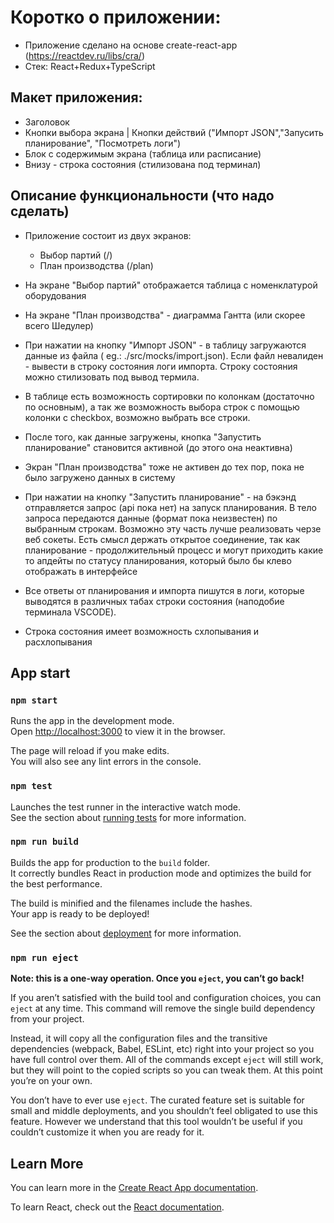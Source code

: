 # Коротко  о приложении:
- Приложение сделано на основе create-react-app (https://reactdev.ru/libs/cra/)
- Стек: React+Redux+TypeScript


## Макет приложения:
 - Заголовок
 - Кнопки выбора экрана | Кнопки действий ("Импорт JSON","Запусить планирование", "Посмотреть логи")
 - Блок с содержимым экрана (таблица или расписание)
 - Внизу - строка состояния (стилизована под терминал)


## Описание функциональности (что надо сделать)
- Приложение состоит из двух экранов:
	- Выбор партий (/)
	- План производства (/plan)
- На экране "Выбор партий" отображается таблица с номенклатурой оборудования 
- На экране "План производства" - диаграмма Гантта (или скорее всего Шедулер)

- При нажатии на кнопку "Импорт JSON" - в таблицу загружаются данные из файла ( eg.: ./src/mocks/import.json). Если файл невалиден - вывести в строку состояния логи импорта. Строку состояния можно стилизовать под вывод термила.

- В таблице есть возможность сортировки по колонкам (достаточно по основным), а так же возможность выбора строк с помощью колонки с checkbox, возможно выбрать все строки.

- После того, как данные загружены, кнопка "Запустить планирование" становится активной (до этого она неактивна)

- Экран "План производства" тоже не активен до тех пор, пока не было загружено данных в систему

- При нажатии на кнопку "Запустить планирование" - на бэкэнд отправляется запрос (api пока нет) на запуск планирования. В тело запроса передаются данные (формат пока неизвестен) по выбранным строкам. Возможно эту часть лучше реализовать черзе веб сокеты. Eсть смысл держать открытое соединение, так как планирование - продолжительный процесс и могут приходить какие то апдейты по статусу планирования, который было бы клево отображать в интерфейсе

- Все ответы от планирования и импорта пишутся в логи, которые выводятся в различных табах строки состояния (наподобие терминала VSCODE). 

- Строка состояния имеет возможность схлопывания и расхлопывания


## App start

### `npm start`

Runs the app in the development mode.\
Open [http://localhost:3000](http://localhost:3000) to view it in the browser.

The page will reload if you make edits.\
You will also see any lint errors in the console.

### `npm test`

Launches the test runner in the interactive watch mode.\
See the section about [running tests](https://facebook.github.io/create-react-app/docs/running-tests) for more information.

### `npm run build`

Builds the app for production to the `build` folder.\
It correctly bundles React in production mode and optimizes the build for the best performance.

The build is minified and the filenames include the hashes.\
Your app is ready to be deployed!

See the section about [deployment](https://facebook.github.io/create-react-app/docs/deployment) for more information.

### `npm run eject`

**Note: this is a one-way operation. Once you `eject`, you can’t go back!**

If you aren’t satisfied with the build tool and configuration choices, you can `eject` at any time. This command will remove the single build dependency from your project.

Instead, it will copy all the configuration files and the transitive dependencies (webpack, Babel, ESLint, etc) right into your project so you have full control over them. All of the commands except `eject` will still work, but they will point to the copied scripts so you can tweak them. At this point you’re on your own.

You don’t have to ever use `eject`. The curated feature set is suitable for small and middle deployments, and you shouldn’t feel obligated to use this feature. However we understand that this tool wouldn’t be useful if you couldn’t customize it when you are ready for it.

## Learn More

You can learn more in the [Create React App documentation](https://facebook.github.io/create-react-app/docs/getting-started).

To learn React, check out the [React documentation](https://reactjs.org/).
